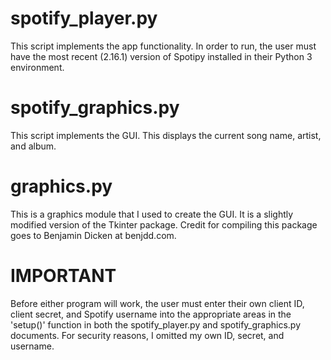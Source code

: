 # spotify_player.py
This script implements the app functionality. In order to run, the user must have the most recent (2.16.1) version of Spotipy installed in their Python 3 environment.

# spotify_graphics.py
This script implements the GUI. This displays the current song name, artist, and album.

# graphics.py
This is a graphics module that I used to create the GUI. It is a slightly modified version of the Tkinter package. Credit for compiling this package goes to Benjamin Dicken at benjdd.com.

# IMPORTANT
Before either program will work, the user must enter their own client ID, client secret, and Spotify username into the appropriate areas in the 'setup()' function in both the spotify_player.py and spotify_graphics.py documents. For security reasons, I omitted my own ID, secret, and username.

